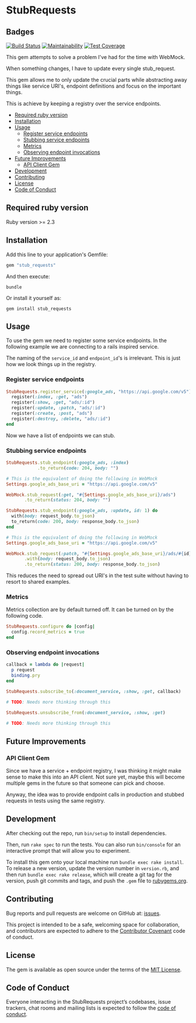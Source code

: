 # StubRequests

## Badges

[![Build Status](https://travis-ci.org/mhenrixon/stub_requests.svg?branch=master)](https://travis-ci.org/mhenrixon/stub_requests) [![Maintainability](https://api.codeclimate.com/v1/badges/c9217e458c2a77fff1bc/maintainability)](https://codeclimate.com/github/mhenrixon/stub_requests/maintainability) [![Test Coverage](https://api.codeclimate.com/v1/badges/c9217e458c2a77fff1bc/test_coverage)](https://codeclimate.com/github/mhenrixon/stub_requests/test_coverage)

This gem attempts to solve a problem I've had for the time with WebMock.

When something changes, I have to update every single stub_request.

This gem allows me to only update the crucial parts while abstracting away things like service URI's, endpoint definitions and focus on the important things.

This is achieve by keeping a registry over the service endpoints.

<!-- MarkdownTOC -->

- [Required ruby version](#required-ruby-version)
- [Installation](#installation)
- [Usage](#usage)
  - [Register service endpoints](#register-service-endpoints)
  - [Stubbing service endpoints](#stubbing-service-endpoints)
  - [Metrics](#metrics)
  - [Observing endpoint invocations](#observing-endpoint-invocations)
- [Future Improvements](#future-improvements)
  - [API Client Gem](#api-client-gem)
- [Development](#development)
- [Contributing](#contributing)
- [License](#license)
- [Code of Conduct](#code-of-conduct)

<!-- /MarkdownTOC -->

<a id="required-ruby-version"></a>
## Required ruby version

Ruby version >= 2.3

<a id="installation"></a>
## Installation

Add this line to your application's Gemfile:

```ruby
gem "stub_requests"
```

And then execute:

```
bundle
```

Or install it yourself as:

```
gem install stub_requests
```

<a id="usage"></a>
## Usage

To use the gem we need to register some service endpoints. In the following example we are connecting to a rails inspired service.

The naming of the `service_id` and `endpoint_id`'s is irrelevant. This is just how we look things up in the registry.

<a id="register-service-endpoints"></a>
### Register service endpoints

```ruby
StubRequests.register_service(:google_ads, "https://api.google.com/v5") do
  register(:index, :get, "ads")
  register(:show, :get, "ads/:id")
  register(:update, :patch, "ads/:id")
  register(:create, :post, "ads")
  register(:destroy, :delete, "ads/:id")
end
```

Now we have a list of endpoints we can stub.

<a id="stubbing-service-endpoints"></a>
### Stubbing service endpoints

```ruby
StubRequests.stub_endpoint(:google_ads, :index)
            .to_return(code: 204, body: "")

# This is the equivalent of doing the following in WebMock
Settings.google_ads_base_uri = "https://api.google.com/v5"

WebMock.stub_request(:get, "#{Settings.google_ads_base_uri}/ads")
       .to_return(status: 204, body: "")
```

```ruby
StubRequests.stub_endpoint(:google_ads, :update, id: 1) do
  with(body: request_body.to_json)
  to_return(code: 200, body: response_body.to_json)
end

# This is the equivalent of doing the following in WebMock
Settings.google_ads_base_uri = "https://api.google.com/v5"

WebMock.stub_request(:patch, "#{Settings.google_ads_base_uri}/ads/#{id}")
       .with(body: request_body.to_json)
       .to_return(status: 200, body: response_body.to_json)
```

This reduces the need to spread out URI's in the test suite without having to resort to shared examples.

<a id="metrics"></a>
### Metrics

Metrics collection are by default turned off. It can be turned on by the following code.

```ruby
StubRequests.configure do |config|
  config.record_metrics = true
end
```

<a id="observing-endpoint-invocations"></a>
### Observing endpoint invocations

```ruby
callback = lambda do |request|
  p request
  binding.pry
end

StubRequests.subscribe_to(:document_service, :show, :get, callback)

# TODO: Needs more thinking through this
```

```ruby
StubRequests.unsubscribe_from(:document_service, :show, :get)

# TODO: Needs more thinking through this
```

<a id="future-improvements"></a>
## Future Improvements

<a id="api-client-gem"></a>
### API Client Gem

Since we have a service + endpoint registry, I was thinking it might make
sense to make this into an API client. Not sure yet, maybe this will become multiple gems in the future so that someone can pick and choose.

Anyway, the idea was to provide endpoint calls in production and stubbed
requests in tests using the same registry.

<a id="development"></a>
## Development

After checking out the repo, run `bin/setup` to install dependencies.

Then, run `rake spec` to run the tests. You can also run `bin/console` for an
interactive prompt that will allow you to experiment.

To install this gem onto your local machine run `bundle exec rake install`. To release a new version, update the version number in `version.rb`, and then run `bundle exec rake release`, which will create a git tag for the version, push git commits and tags, and push the `.gem` file to [rubygems.org](https://rubygems.org).

<a id="contributing"></a>
## Contributing

Bug reports and pull requests are welcome on GitHub at:
[issues](https://github.com/mhenrixon/stub_requests).

This project is intended to be a safe, welcoming space for collaboration, and
contributors are expected to adhere to the [Contributor Covenant](cc) code of conduct.

<a id="license"></a>
## License

The gem is available as open source under the terms of the [MIT License](mit).

<a id="code-of-conduct"></a>
## Code of Conduct

Everyone interacting in the StubRequests project’s codebases, issue trackers,
chat rooms and mailing lists is expected to follow the [code of conduct](coc).

[coc]:https://github.com/mhenrixon/stub_requests/blob/master/CODE_OF_CONDUCT.md
[cc]: http://contributor-covenant.org
[mit]: https://opensource.org/licenses/MIT
